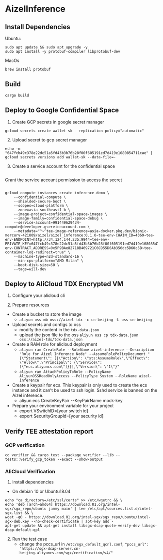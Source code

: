# AizelInference

## Install Dependencies
Ubuntu:
```
sudo apt update && sudo apt upgrade -y
sudo apt install -y protobuf-compiler libprotobuf-dev
```
MacOs
```
brew install protobuf
```

## Build 
```
cargo build
```

## Deploy to Google Confidential Space
1. Create GCP secrets in google secret manager
```shell
gcloud secrets create wallet-sk --replication-policy="automatic"
```

2. Upload secret to gcp secret manager
```shell
echo -n "647fcb49c378e22dc51a5fd43b3b76b28f00f605191ed7d419e1080854711cae" | gcloud secrets versions add wallet-sk --data-file=-
```
3. Create a service account for the confidential space
```

```


Grant the service account permission to access the secret
```shell
```

```shell
gcloud compute instances create inference-demo \
    --confidential-compute \
    --shielded-secure-boot \
    --scopes=cloud-platform \
    --zone=asia-southeast1-b \
    --image-project=confidential-space-images \
    --image-family=confidential-space-debug \
    --service-account=991449629434-compute@developer.gserviceaccount.com \
    --metadata="^~^tee-image-reference=asia-docker.pkg.dev/bionic-mercury-421809/aizel/aizel_inference:0.1.0~tee-env-CHAIN_ID=4369~tee-env-ENDPOINT=http://34.124.144.235:9944~tee-env-PRIVATE_KEY=647fcb49c378e22dc51a5fd43b3b76b28f00f605191ed7d419e1080854711cae~tee-env-CONTRACT_ADDRESS=0x5F9BAe82718B469721C6CD55D6Ab356dc5D60c5B~tee-container-log-redirect=true" \
    --machine-type=n2d-standard-16 \
    --min-cpu-platform="AMD Milan" \
    --boot-disk-size=50 \
    --tags=will-dev
```

## Deploy to AliCloud TDX Encrypted VM
1. Configure your alicloud cli

1. Prepare resources

- Create a bucket to store the image
    - `aliyun oss mb oss://aizel-tdx -c cn-beijing -L oss-cn-beijing` 
- Upload secrets and configs to oss
    - modify the content in the `tdx-data.json` 
    - upload the json file to the oss `aliyun oss cp tdx-data.json oss://aizel-tdx/tdx-data.json`
- Create a RAM role for alicloud deployment
    - `aliyun ram CreateRole --RoleName aizel-inference --Description "Role for Aizel Inference Node" --AssumeRolePolicyDocument "{\"Statement\": [{\"Action\": \"sts:AssumeRole\",\"Effect\": \"Allow\",\"Principal\": {\"Service\": [\"ecs.aliyuncs.com\"]}}],\"Version\": \"1\"}"`
    - `aliyun ram AttachPolicyToRole --PolicyName AliyunOSSReadOnlyAccess --PolicyType System --RoleName aizel-inference`
- Create a keypair for ecs. This keypair is only used to create the ecs instance and it can't be used to ssh login. Sshd service is banned on the Aizel inference.
    - aliyun ecs CreateKeyPair --KeyPairName mock-key
- Prepare your environment variable for your project
    - export VSwitchID=[your switch id]
    - export SecurityGroupId=[your security id]


## Verify TEE attestation report

### GCP verification
```
cd verifier && cargo test --package verifier --lib -- tests::verify_gcp_token --exact --show-output
```

### AliCloud Verification
1. Install dependencies
- On debian 10 or Ubuntu18.04
```
echo "ca_directory=/etc/ssl/certs" >> /etc/wgetrc && \
echo 'deb [arch=amd64] https://download.01.org/intel-sgx/sgx_repo/ubuntu jammy main' | tee /etc/apt/sources.list.d/intel-sgx.list && \
wget -qO - https://download.01.org/intel-sgx/sgx_repo/ubuntu/intel-sgx-deb.key --no-check-certificate | apt-key add -
apt-get update && apt-get install libsgx-dcap-quote-verify-dev libsgx-dcap-default-qpl
```
2. Run the test case
    - change the pccs_url in `/etc/sgx_default_qcnl.conf`, `"pccs_url": "https://sgx-dcap-server.cn-beijing.aliyuncs.com/sgx/certification/v4/"`

